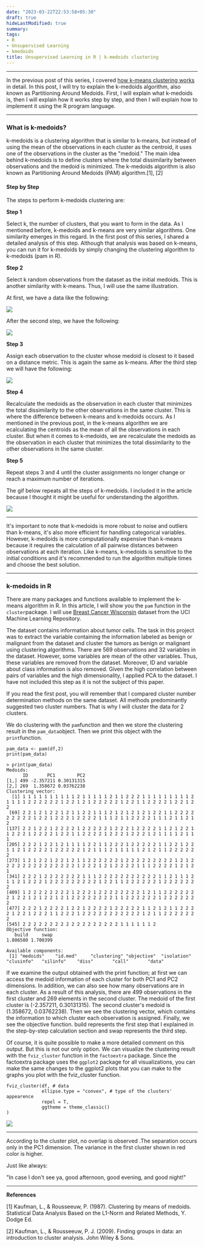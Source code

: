 ```yaml
---
date: "2023-03-22T22:53:58+05:30"
draft: true
hideLastModified: true
summary: 
tags:
- R
- Unsupervised Learning
- kmedoids
title: Unsupervised Learning in R | k-medoids clustering
---
```


------------------------------------------------------------------------

In the previous post of this series, I covered [how k-means clustering works](https://medium.com/@ozturkfemre/unsupervised-learning-in-r-k-means-clustering-86df8b29ed27) in detail. In this post, I will try to explain the k-medoids algorithm, also known as Partitioning Around Medoids. First, I will explain what k-medoids is, then I will explain how it works step by step, and then I will explain how to implement it using the R program language.

------------------------------------------------------------------------

### **What is k-medoids?**

k-medoids is a clustering algorithm that is similar to k-means, but instead of using the mean of the observations in each cluster as the centroid, it uses one of the observations in the cluster as the \"medoid.\" The main idea behind k-medoids is to define clusters where the total dissimilarity between observations and the medoid is minimized. The k-medoids algorithm is also known as Partitioning Around Medoids (PAM) algorithm.[1], [2]

#### Step by Step

The steps to perform k-medoids clustering are:

**Step 1**

Select k, the number of clusters, that you want to form in the data. As I mentioned before, k-medoids and k-means are very similar algorithms. One similarity emerges in this regard. In the first post of this series, I shared a detailed analysis of this step. Although that analysis was based on k-means, you can run it for k-medoids by simply changing the clustering algorithm to k-medoids (pam in R).

**Step 2**

Select k random observations from the dataset as the initial medoids. This is another similarity with k-means. Thus, I will use the same illustration.

At first, we have a data like the following:

![](https://cdn-images-1.medium.com/max/800/0*u9J4F8icGswpiBbY)

After the second step, we have the following:

![](https://cdn-images-1.medium.com/max/800/0*Swcrqpf-F1CiixE3)

**Step 3**

Assign each observation to the cluster whose medoid is closest to it based on a distance metric. This is again the same as k-means. After the third step we will have the following:

![](https://cdn-images-1.medium.com/max/800/0*3lBv0CioAbVpOTQu)

**Step 4**

Recalculate the medoids as the observation in each cluster that minimizes the total dissimilarity to the other observations in the same cluster. This is where the difference between k-means and k-medoids occurs. As I mentioned in the previous post, in the k-means algorithm we are ecalculating the centroids as the mean of all the observations in each cluster. But when it comes to k-medoids, we are recalculate the medoids as the observation in each cluster that minimizes the total dissimilarity to the other observations in the same cluster.

**Step 5**

Repeat steps 3 and 4 until the cluster assignments no longer change or reach a maximum number of iterations.

The gif below repeats all the steps of k-medoids. I included it in the article because I thought it might be useful for understanding the algorithm.

![](https://cdn-images-1.medium.com/max/800/0*ufDsGcPoZ7a2T6gX.gif)

------------------------------------------------------------------------

It\'s important to note that k-medoids is more robust to noise and outliers than k-means, it\'s also more efficient for handling categorical variables. However, k-medoids is more computationally expensive than k-means because it requires the calculation of all pairwise distances between observations at each iteration. Like k-means, k-medoids is sensitive to the initial conditions and it\'s recommended to run the algorithm multiple times and choose the best solution.

------------------------------------------------------------------------

### k-medoids in R

There are many packages and functions available to implement the k-means algorithm in R. In this article, I will show you the `pam` function in the `cluster`package. I will use [Breast Cancer Wisconsin](https://archive.ics.uci.edu/ml/datasets/breast+cancer+wisconsin+%28diagnostic%29) dataset from the UCI Machine Learning Repository.

The dataset contains information about tumor cells. The task in this project was to extract the variable containing the information labeled as benign or malignant from the dataset and cluster the tumors as benign or malignant using clustering algorithms. There are 569 observations and 32 variables in the dataset. However, some variables are mean of the other variables. Thus, these variables are removed from the dataset. Moreover, ID and variable about class information is also removed. Given the high correlation between pairs of variables and the high dimensionality, I applied PCA to the dataset. I have not included this step as it is not the subject of this paper.

If you read the first post, you will remember that I compared cluster number determination methods on the same dataset. All methods predominantly suggested two cluster numbers. That is why I will cluster the data for 2 clusters.

We do clustering with the `pam`function and then we store the clustering result in the `pam_data`object. Then we print this object with the `print`function.

```         
pam_data <- pam(df,2)
print(pam_data)
```

```         
> print(pam_data)
Medoids:
      ID       PC1        PC2
[1,] 499 -2.357211 0.30131315
[2,] 269  1.358672 0.03762238
Clustering vector:
  [1] 1 1 1 1 1 1 1 1 1 1 2 1 1 1 1 1 2 1 1 2 2 2 1 1 1 1 1 1 1 1 1 2 1 1 1 1 2 2 2 2 2 2 1 2 2 1 2 1 2 2 2 2 2 1 2 2 1 1 2 2 2 2 1 2 2 1 2 2
 [69] 2 2 1 2 1 2 2 1 2 1 1 2 2 1 1 1 2 1 2 1 2 1 2 1 2 2 1 1 2 2 2 2 2 2 2 2 2 1 2 2 1 2 2 2 1 2 2 2 2 1 1 1 2 1 1 2 2 2 2 1 1 1 2 1 1 2 1 2
[137] 2 2 1 2 2 1 2 2 2 2 1 2 2 2 2 2 1 2 2 2 1 2 2 2 2 1 1 2 1 2 2 1 1 2 2 2 1 2 2 2 2 1 2 2 1 1 2 2 2 2 1 2 2 2 1 2 2 2 1 2 1 1 1 1 2 1 1 1
[205] 2 2 2 1 2 2 1 2 1 1 1 1 2 2 1 1 2 2 2 1 2 2 2 2 2 1 1 2 2 1 2 2 1 1 2 1 2 2 2 2 1 2 2 2 2 2 1 2 1 1 1 2 1 1 1 1 1 2 1 2 1 1 2 2 2 2 2 2
[273] 1 2 1 2 2 1 2 2 1 2 1 1 2 2 2 2 2 2 1 2 2 2 2 2 2 2 2 2 1 2 1 2 2 2 2 2 2 2 2 2 2 2 2 2 2 1 2 2 2 1 2 1 2 2 2 2 1 1 1 2 2 2 2 1 2 1 2 1
[341] 2 2 2 1 2 2 2 2 2 2 2 1 1 1 2 2 2 2 2 2 2 2 2 2 2 1 1 2 1 1 1 2 1 1 2 1 2 2 2 1 2 2 2 2 2 2 2 2 2 1 2 2 1 1 2 2 2 2 2 2 1 2 2 2 2 2 2 2
[409] 1 2 2 2 2 2 2 2 2 1 2 2 2 1 2 2 2 2 2 2 2 2 1 2 1 1 2 2 2 2 2 2 2 1 2 2 1 2 1 2 2 1 2 1 2 2 2 2 2 2 2 2 1 1 2 2 2 2 2 2 1 2 2 2 2 2 2 2
[477] 2 2 2 1 2 2 2 2 1 2 2 1 2 2 2 2 1 2 2 2 2 2 1 1 2 1 2 1 1 2 2 2 2 1 2 2 1 2 2 2 1 1 2 2 2 1 2 2 2 2 2 2 2 2 2 2 2 1 2 1 1 2 2 2 2 2 2 2
[545] 2 2 2 2 2 2 2 2 2 2 2 2 2 2 2 2 2 2 1 1 1 1 1 1 2
Objective function:
   build     swap 
1.806580 1.700399 

Available components:
 [1] "medoids"    "id.med"     "clustering" "objective"  "isolation"  "clusinfo"   "silinfo"    "diss"       "call"       "data"
```

If we examine the output obtained with the print function; at first we can access the medoid information of each cluster for both PC1 and PC2 dimensions. In addition, we can also see how many observations are in each cluster. As a result of this analysis, there are 499 observations in the first cluster and 269 elements in the second cluster. The medoid of the first cluster is (-2.357211, 0.30131315). The second cluster\'s medoid is (1.358672, 0.03762238). Then we see the clustering vector, which contains the information to which cluster each observation is assigned. Finally, we see the objective function. build represents the first step that I explained in the step-by-step calculation section and swap represents the third step.

Of course, it is quite possible to make a more detailed comment on this output. But this is not our only option. We can visualize the clustering result with the `fviz_cluster` function in the `factoextra` package. Since the factoextra package uses the `ggplot2` package for all visualizations, you can make the same changes to the ggplot2 plots that you can make to the graphs you plot with the fviz_cluster function.

```         
fviz_cluster(df, # data
             ellipse.type = "convex", # type of the clusters' appearence
             repel = T, 
             ggtheme = theme_classic()
)
```

![](https://cdn-images-1.medium.com/max/800/1*TYCfeAbi7_V32xz1fbFiQg.png)

------------------------------------------------------------------------

According to the cluster plot, no overlap is observed .The separation occurs only in the PC1 dimension. The variance in the first cluster shown in red color is higher.

Just like always:

\"In case I don\'t see ya, good afternoon, good evening, and good night!\"

------------------------------------------------------------------------

**References**

[1] Kaufman, L., & Rousseeuw, P. (1987). Clustering by means of medoids. Statistical Data Analysis Based on the L1-Norm and Related Methods, Y. Dodge Ed.

[2] Kaufman, L., & Rousseeuw, P. J. (2009). Finding groups in data: an introduction to cluster analysis. John Wiley & Sons.
